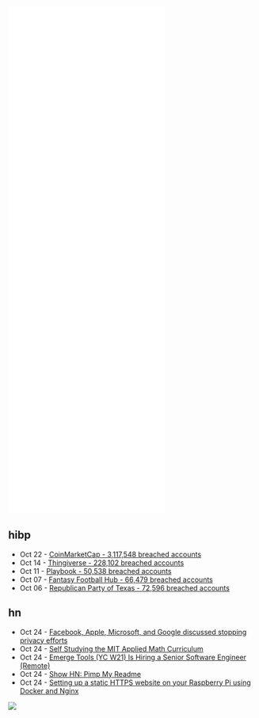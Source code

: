 ![Metrics](https://raw.githubusercontent.com/phixion/phixion/master/metrics.svg)

## hibp

<!--
for https://github.com/phixion/phixion/blob/main/.github/workflows/feeds.yml
-->
<!--START_SECTION:haveibeenpwnd-->
- Oct 22 - [CoinMarketCap - 3,117,548 breached accounts](https://haveibeenpwned.com/PwnedWebsites#CoinMarketCap)
- Oct 14 - [Thingiverse - 228,102 breached accounts](https://haveibeenpwned.com/PwnedWebsites#Thingiverse)
- Oct 11 - [Playbook - 50,538 breached accounts](https://haveibeenpwned.com/PwnedWebsites#Playbook)
- Oct 07 - [Fantasy Football Hub - 66,479 breached accounts](https://haveibeenpwned.com/PwnedWebsites#FantasyFootballHub)
- Oct 06 - [Republican Party of Texas - 72,596 breached accounts](https://haveibeenpwned.com/PwnedWebsites#RepublicanPartyOfTexas)
<!--END_SECTION:haveibeenpwnd-->

## hn

<!--
for https://github.com/phixion/phixion/blob/main/.github/workflows/feeds.yml
-->
<!--START_SECTION:hn-->
- Oct 24 - [Facebook, Apple, Microsoft, and Google discussed stopping privacy efforts](https://twitter.com/PatrickMcGee_/status/1451634739014627328)
- Oct 24 - [Self Studying the MIT Applied Math Curriculum](https://www.smallstepcap.com/)
- Oct 24 - [Emerge Tools (YC W21) Is Hiring a Senior Software Engineer (Remote)](https://www.ycombinator.com/companies/emerge-tools/jobs/S8b1ojf-senior-software-engineer)
- Oct 24 - [Show HN: Pimp My Readme](https://pimp-my-readme.webapp.io/)
- Oct 24 - [Setting up a static HTTPS website on your Raspberry Pi using Docker and Nginx](https://gist.github.com/rain-1/2d6033ee2b63c0a3ab802b5572df3ba9)
<!--END_SECTION:hn-->

<!--
for https://yhype.me
-->
![](https://hit.yhype.me/github/profile?user_id=13013670)
